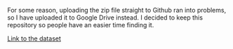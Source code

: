 For some reason, uploading the zip file straight to Github ran into problems, so I have uploaded it to Google Drive instead. I decided to keep this repository so people have an easier time finding it.

[Link to the dataset](https://drive.google.com/file/d/1_uBPpcBuAdAjzs7yzPfWLH74sBl3JHm5/view?usp=sharing)